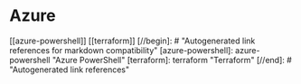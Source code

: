# Azure

[[azure-powershell]]
[[terraform]]
[//begin]: # "Autogenerated link references for markdown compatibility"
[azure-powershell]: azure-powershell "Azure PowerShell"
[terraform]: terraform "Terraform"
[//end]: # "Autogenerated link references"